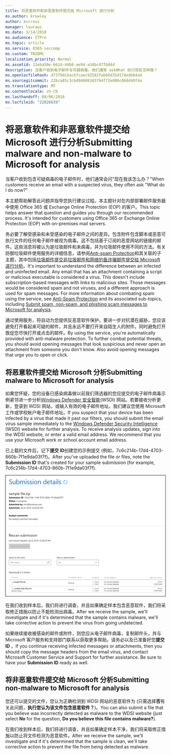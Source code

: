 ```yaml
---
title: 将恶意软件和非恶意软件提交给 Microsoft 进行分析
ms.author: krowley
author: kccross
manager: laurawi
ms.date: 3/14/2018
ms.audience: ITPro
ms.topic: article
ms.service: O365-seccomp
ms.custom: TN2DMC
localization_priority: Normal
ms.assetid: 12eba50e-661d-44b8-ae94-a34bc47fb84d
description: 当客户收到电子邮件与可疑病毒，他们通常 askWhat 执行现在怎样做？
ms.openlocfilehash: d7379dcbacb7caec92582feb66d35d174edb64a4
ms.sourcegitcommit: 22bca85c3c6d946083d3784f72e886c068d49f4a
ms.translationtype: MT
ms.contentlocale: zh-CN
ms.lasthandoff: 08/06/2018
ms.locfileid: "22026639"
---
```

# <a name="submitting-malware-and-non-malware-to-microsoft-for-analysis"></a><span data-ttu-id="3c6f6-103">将恶意软件和非恶意软件提交给 Microsoft 进行分析</span><span class="sxs-lookup"><span data-stu-id="3c6f6-103">Submitting malware and non-malware to Microsoft for analysis</span></span>

<span data-ttu-id="3c6f6-104">当客户收到包含可疑病毒的电子邮件时，他们通常会问"现在我该怎么办？"</span><span class="sxs-lookup"><span data-stu-id="3c6f6-104">When customers receive an email with a suspected virus, they often ask "What do I do now?"</span></span>
  
<span data-ttu-id="3c6f6-p101">本主题帮助解答此问题并指导您执行建议过程。本主题针对在内部部署邮件服务器中使用 Office 365 或 Exchange Online Protection (EOP) 的客户。</span><span class="sxs-lookup"><span data-stu-id="3c6f6-p101">This topic helps answer that question and guides you through our recommended process. It's intended for customers using Office 365 or Exchange Online Protection (EOP) with on-premises mail servers.</span></span>
  
<span data-ttu-id="3c6f6-p102">务必要了解受感染和未受感染的电子邮件之间的差异。包含附件包含脚本或恶意可执行文件的任何电子邮件被视为病毒。这不包括基于订阅的恶意网站的链接的邮件。这些消息将被认为是垃圾邮件和未病毒，并为垃圾邮件使用不同的方法。有关防御垃圾邮件使用服务的详细信息，请参阅[Anti-spam Protection](http://technet.microsoft.com/library/d5c58b9d-c9a2-4f2e-b4aa-b202aa4d5e7d.aspx)和其关联的子主题，其中包括[垃圾邮件提交非垃圾邮件和网络钓鱼诈骗邮件提交给 Microsoft 进行分析](submit-spam-non-spam-and-phishing-scam-messages-to-microsoft-for-analysis.md)。</span><span class="sxs-lookup"><span data-stu-id="3c6f6-p102">It's important to understand the difference between an infected and uninfected email. Any email that has an attachment containing a script or malicious executable is considered a virus. This doesn't include subscription-based messages with links to malicious sites. Those messages would be considered spam and not viruses, and a different approach is used for spam messages. For more information about combating spam using the service, see [Anti-Spam Protection](http://technet.microsoft.com/library/d5c58b9d-c9a2-4f2e-b4aa-b202aa4d5e7d.aspx) and its associated sub-topics, including [Submit spam, non-spam, and phishing scam messages to Microsoft for analysis](submit-spam-non-spam-and-phishing-scam-messages-to-microsoft-for-analysis.md).</span></span> 
  
<span data-ttu-id="3c6f6-p103">通过使用服务，将自动为您提供反恶意软件保护。要进一步对抗潜在威胁，您应该避免打开看起来可疑的邮件，并且永远不要打开来自陌生人的附件。同时避免打开敦促您尽快打开或点击的邮件。</span><span class="sxs-lookup"><span data-stu-id="3c6f6-p103">By using the service, you're automatically provided with anti-malware protection. To further combat potential threats, you should avoid opening messages that look suspicious and never open an attachment from someone you don't know. Also avoid opening messages that urge you to open or click.</span></span>
  
## <a name="submitting-malware-to-microsoft-for-analysis"></a><span data-ttu-id="3c6f6-115">将恶意软件提交给 Microsoft 分析</span><span class="sxs-lookup"><span data-stu-id="3c6f6-115">Submitting malware to Microsoft for analysis</span></span>

<span data-ttu-id="3c6f6-p104">如果您怀疑，您的设备已感染病毒做以前我们筛选器的您应提交的电子邮件病毒示例紧邻进一步分析[Windows Defender 安全智能](https://go.microsoft.com/fwlink/p/?LinkId=196858)(WSDI) 网站。若要接收分析更新，登录到 WDSI 网站，或输入有效的电子邮件地址。我们建议您使用 Microsoft 工作或学校帐户电子邮件地址。</span><span class="sxs-lookup"><span data-stu-id="3c6f6-p104">If you suspect that your device has been infected by a virus that made it past our filters, you should submit the email virus sample immediately to the [Windows Defender Security Intelligence](https://go.microsoft.com/fwlink/p/?LinkId=196858) (WSDI) website for further analysis. To receive analysis updates, sign into the WDSI website, or enter a valid email address. We recommend that you use your Microsoft work or school account email address.</span></span> 
  
<span data-ttu-id="3c6f6-119">已上载的文件后，记下**提交 ID**创建您的示例提交 (例如，7c6c214b-17d4-4703-860b-7f1e9da03f7f)。</span><span class="sxs-lookup"><span data-stu-id="3c6f6-119">After you've uploaded the file or files, note the **Submission ID** that's created for your sample submission (for example, 7c6c214b-17d4-4703-860b-7f1e9da03f7f).</span></span> 
  
![Windows Defender 安全智能网站中的提交详细信息](media/EOP-Malware-Protection-Center.png)
  
<span data-ttu-id="3c6f6-121">在我们收到样本后，我们将进行调查，并且如果确定样本包含恶意软件，我们将采取修正措施以防止不能检测出病毒。</span><span class="sxs-lookup"><span data-stu-id="3c6f6-121">After we receive the sample, we'll investigate and if it's determined that the sample contains malware, we'll take corrective action to prevent the virus from going undetected.</span></span>
  
<span data-ttu-id="3c6f6-p105">如果继续接收被感染的邮件或附件，则您应从电子邮件病毒，复制邮件头，并与 Microsoft 客户服务和支持部门联系以获取更多帮助。请务必以及已准备好您**提交 ID** 。</span><span class="sxs-lookup"><span data-stu-id="3c6f6-p105">If you continue receiving infected messages or attachments, then you should copy the message headers from the email virus, and contact Microsoft Customer Service and Support for further assistance. Be sure to have your **Submission ID** ready as well.</span></span> 
  
## <a name="submitting-non-malware-to-microsoft-for-analysis"></a><span data-ttu-id="3c6f6-124">将非恶意软件提交给 Microsoft 分析</span><span class="sxs-lookup"><span data-stu-id="3c6f6-124">Submitting non-malware to Microsoft for analysis</span></span>

<span data-ttu-id="3c6f6-125">您还可以提交的文件，您认为正确检测到 WDSI 网站的恶意软件为 (只需选择**否**有关此问题，**执行您认为该文件包含恶意软件？**)。</span><span class="sxs-lookup"><span data-stu-id="3c6f6-125">You can also submit a file that you believe was incorrectly detected as malware to the WDSI website (just select **No** for the question, **Do you believe this file contains malware?**).</span></span>
  
<span data-ttu-id="3c6f6-126">在我们收到样本后，我们将进行调查，并且如果确定样本干净，我们将采取修正措施以防止将文件检测为恶意软件。</span><span class="sxs-lookup"><span data-stu-id="3c6f6-126">After we receive the sample, we'll investigate and if it's determined that the sample is clean, we'll take corrective action to prevent the file from being detected as malware.</span></span>
  


